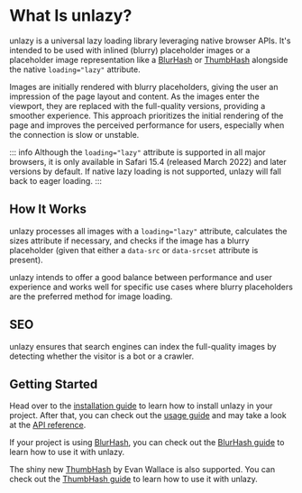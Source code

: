 # What Is unlazy?

unlazy is a universal lazy loading library leveraging native browser APIs. It's intended to be used with inlined (blurry) placeholder images or a placeholder image representation like a [BlurHash](/placeholders/blurhash) or [ThumbHash](/placeholders/thumbhash) alongside the native `loading="lazy"` attribute.

Images are initially rendered with blurry placeholders, giving the user an impression of the page layout and content. As the images enter the viewport, they are replaced with the full-quality versions, providing a smoother experience. This approach prioritizes the initial rendering of the page and improves the perceived performance for users, especially when the connection is slow or unstable.

::: info
Although the `loading="lazy"` attribute is supported in all major browsers, it is only available in Safari 15.4 (released March 2022) and later versions by default. If native lazy loading is not supported, unlazy will fall back to eager loading.
:::

## How It Works

unlazy processes all images with a `loading="lazy"` attribute, calculates the sizes attribute if necessary, and checks if the image has a blurry placeholder (given that either a `data-src` or `data-srcset` attribute is present).

unlazy intends to offer a good balance between performance and user experience and works well for specific use cases where blurry placeholders are the preferred method for image loading.

## SEO

unlazy ensures that search engines can index the full-quality images by detecting whether the visitor is a bot or a crawler.

## Getting Started

Head over to the [installation guide](/guide/installation) to learn how to install unlazy in your project. After that, you can check out the [usage guide](/guide/usage) and may take a look at the [API reference](/api/).

If your project is using [BlurHash](https://blurha.sh), you can check out the [BlurHash guide](/placeholders/blurhash) to learn how to use it with unlazy.

The shiny new [ThumbHash](https://github.com/evanw/thumbhash) by Evan Wallace is also supported. You can check out the [ThumbHash guide](/placeholders/thumbhash) to learn how to use it with unlazy.
